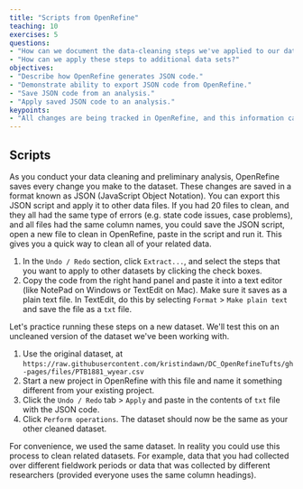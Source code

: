 ```yaml
---
title: "Scripts from OpenRefine"
teaching: 10
exercises: 5
questions:
- "How can we document the data-cleaning steps we've applied to our data?"
- "How can we apply these steps to additional data sets?"
objectives:
- "Describe how OpenRefine generates JSON code."
- "Demonstrate ability to export JSON code from OpenRefine."
- "Save JSON code from an analysis."
- "Apply saved JSON code to an analysis."
keypoints:
- "All changes are being tracked in OpenRefine, and this information can be used for scripts for future analyses or reproducing an analysis."
---
```


## Scripts

As you conduct your data cleaning and preliminary analysis, OpenRefine saves every change you make to the dataset. These 
changes are saved in a format known as JSON (JavaScript Object Notation). You can export this JSON script and apply it to other data files. If you had 20 files to clean, and they all had the same type of errors (e.g. state code issues, case problems), and all
files had the same column names, you could save the JSON script, open a new file to clean in OpenRefine, paste in the script and run it.
This gives you a quick way to clean all of your related data.

1. In the `Undo / Redo` section, click `Extract...`, and select the steps that you want to apply to other datasets by clicking the check boxes. 
2. Copy the code from the right hand panel and paste it into a text editor (like NotePad on Windows or TextEdit on Mac). Make sure it saves as a plain text file. In TextEdit, do this by selecting `Format` > `Make plain text` and save the file as a `txt` file. 

Let's practice running these steps on a new dataset. We'll test this on an uncleaned version of the dataset we've been working with. 

1. Use the original dataset, at `https://raw.githubusercontent.com/kristindawn/DC_OpenRefineTufts/gh-pages/files/PTB1881_wyear.csv` 
2. Start a new project in OpenRefine with this file and name it something different from your existing project.  
3. Click the `Undo / Redo` tab > `Apply` and paste in the contents of `txt` file with the JSON code. 
4. Click `Perform operations`. The dataset should now be the same as your other cleaned dataset.

For convenience, we used the same dataset. In reality you could use this process to clean related datasets. For example, data that you had collected over different fieldwork periods or data that was collected by different researchers (provided everyone uses the same column headings). 

